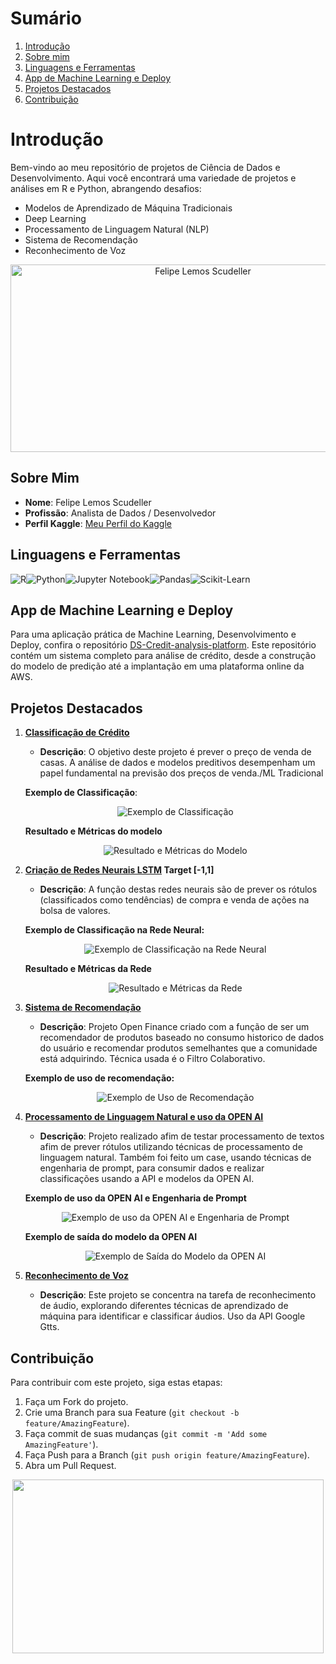 # Sumário

1. [Introdução](#Introdução)
2. [Sobre mim](#Sobre-mim)
3. [Linguagens e Ferramentas](#Linguagens-e-Ferramentas)
4. [App de Machine Learning e Deploy](#App-de-Machine-Learning-e-Deploy)
5. [Projetos Destacados](#Projetos-Destacados)
6. [Contribuição](#Contribuição)

# Introdução

Bem-vindo ao meu repositório de projetos de Ciência de Dados e Desenvolvimento. Aqui você encontrará uma variedade de projetos e análises em R e Python, abrangendo desafios:

- Modelos de Aprendizado de Máquina Tradicionais
- Deep Learning
- Processamento de Linguagem Natural (NLP)
- Sistema de Recomendação
- Reconhecimento de Voz

<div style="text-align: center;">
  <img src="https://images.ctfassets.net/3viuren4us1n/6Uc2KZoG6vTJ2c5xGCxNTb/2461a7b51b9164b9a2b35f42e8c6152e/Games-Data.jpg" alt="Felipe Lemos Scudeller" width="600" height="300">
</div>

## Sobre Mim

- **Nome**: Felipe Lemos Scudeller
- **Profissão**: Analista de Dados / Desenvolvedor
- **Perfil Kaggle**: [Meu Perfil do Kaggle](https://www.kaggle.com/gajshield)

## Linguagens e Ferramentas
![R](https://img.shields.io/badge/R-276DC3?style=for-the-badge&logo=R&logoColor=white)![Python](https://img.shields.io/badge/Python-3776AB?style=for-the-badge&logo=python&logoColor=white)![Jupyter Notebook](https://img.shields.io/badge/Jupyter-Notebook-F37626?style=for-the-badge&logo=jupyter&logoColor=white)![Pandas](https://img.shields.io/badge/Pandas-150458?style=for-the-badge&logo=pandas&logoColor=white)![Scikit-Learn](https://img.shields.io/badge/Scikit--Learn-F7931E?style=for-the-badge&logo=scikit-learn&logoColor=white)

## App de Machine Learning e Deploy

Para uma aplicação prática de Machine Learning, Desenvolvimento e Deploy, confira o repositório [DS-Credit-analysis-platform](https://github.com/scudellerlemos/-DS-Credit-analysis-platform). Este repositório contém um sistema completo para análise de crédito, desde a construção do modelo de predição até a implantação em uma plataforma online da AWS.

## Projetos Destacados

1. **[Classificação de Crédito](https://github.com/scudellerlemos/Machine-Learning-Projects/blob/main/Kaggle%20Challenges/Classification_and_Clusters.ipynb)**
   - **Descrição**: O objetivo deste projeto é prever o preço de venda de casas. A análise de dados e modelos preditivos desempenham um papel fundamental na previsão dos preços de venda./ML Tradicional

   **Exemplo de Classificação**:

   <div align="center">
     <img src="https://raw.githubusercontent.com/scudellerlemos/Machine-Learning-Projects/main/Kaggle%20Challenges/Exemplos/Exemplo_credito_target.png" alt="Exemplo de Classificação">
   </div>

   **Resultado e Métricas do modelo**

   <div align="center">
     <img src="https://github.com/scudellerlemos/Machine-Learning-Projects/blob/main/Kaggle%20Challenges/Exemplos/Exemplo_previsao_modelo_metricas.png" alt="Resultado e Métricas do Modelo">
   </div>

2. **[Criação de Redes Neurais LSTM](https://github.com/scudellerlemos/Machine-Learning-Projects/tree/main/Deep%20Learning%20-%20NN/Entrega%20final)   Target [-1,1]**
   - **Descrição**: A função destas redes neurais são de prever os rótulos (classificados como tendências) de compra e venda de ações na bolsa de valores.

   **Exemplo de Classificação na Rede Neural:**

   <div align="center">
     <img src="https://github.com/scudellerlemos/Machine-Learning-Projects/blob/main/Deep%20Learning%20-%20NN/Entrega%20final/Exemplo/Exemplo_entrada_target.png" alt="Exemplo de Classificação na Rede Neural">
   </div>

   **Resultado e Métricas da Rede**

   <div align="center">
     <img src="https://github.com/scudellerlemos/Machine-Learning-Projects/blob/main/Deep%20Learning%20-%20NN/Entrega%20final/Exemplo/Exemplo_resultado_previsao_metricas.png" alt="Resultado e Métricas da Rede">
   </div>

3. **[Sistema de Recomendação](https://github.com/scudellerlemos/Machine-Learning-Projects/tree/main/Recommendation%20System)**
   - **Descrição**: Projeto Open Finance criado com a função de ser um recomendador de produtos baseado no consumo historico de dados do usuário e recomendar produtos semelhantes que a comunidade está adquirindo. Técnica usada é o Filtro Colaborativo.

   **Exemplo de uso de recomendação:**

   <div align="center">
     <img src="https://github.com/scudellerlemos/Machine-Learning-Projects/blob/main/Recommendation%20System/Exemplo.png" alt="Exemplo de Uso de Recomendação">
   </div>

4. **[Processamento de Linguagem Natural e uso da OPEN AI](https://github.com/scudellerlemos/Machine-Learning-Projects/tree/main/NLP)**
   - **Descrição**: Projeto realizado afim de testar processamento de textos afim de prever rótulos utilizando técnicas de processamento de linguagem natural. Também foi feito um case, usando técnicas de engenharia de prompt, para consumir dados e realizar classificações usando a API e modelos da OPEN AI.

   **Exemplo de uso da OPEN AI e Engenharia de Prompt**

   <div align="center">
     <img src="https://github.com/scudellerlemos/Machine-Learning-Projects/blob/main/NLP/Exemplos/NLP_Exemplo_OPEN_AI_CONSUMO_API_ENG_PROMPT.png" alt="Exemplo de uso da OPEN AI e Engenharia de Prompt">
   </div>

   **Exemplo de saída do modelo da OPEN AI**

   <div align="center">
     <img src="https://github.com/scudellerlemos/Machine-Learning-Projects/blob/main/NLP/Exemplos/NLP_EXEMPLO_OPEN_AI_SAIDA.png" alt="Exemplo de Saída do Modelo da OPEN AI">
   </div>

5. **[Reconhecimento de Voz](https://github.com/scudellerlemos/Machine-Learning-Projects/tree/main/Audio%20Recognition)**
   - **Descrição**: Este projeto se concentra na tarefa de reconhecimento de áudio, explorando diferentes técnicas de aprendizado de máquina para identificar e classificar áudios. Uso da API Google Gtts.

## Contribuição

Para contribuir com este projeto, siga estas etapas:

1. Faça um Fork do projeto.
2. Crie uma Branch para sua Feature (`git checkout -b feature/AmazingFeature`).
3. Faça commit de suas mudanças (`git commit -m 'Add some AmazingFeature'`).
4. Faça Push para a Branch (`git push origin feature/AmazingFeature`).
5. Abra um Pull Request.

<div align="center">
  <img src="https://i.pinimg.com/originals/cd/df/90/cddf900fe24300e30e162e4d1cbf0d7e.gif" width="498" height="278">
</div>

